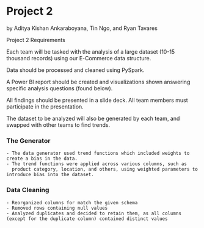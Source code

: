 # Project 2
by Aditya Kishan Ankaraboyana, Tin Ngo, and Ryan Tavares

Project 2 Requirements

Each team will be tasked with the analysis of a large dataset (10-15 thousand records) using our E-Commerce data structure.

Data should be processed and cleaned using PySpark.

A Power BI report should be created and visualizations shown answering specific analysis questions (found below).

All findings should be presented in a slide deck. All team members must participate in the presentation.

The dataset to be analyzed will also be generated by each team, and swapped with other teams to find trends.

### The Generator
```
- The data generator used trend functions which included weights to create a bias in the data.
- The trend functions were applied across various columns, such as 
  product category, location, and others, using weighted parameters to introduce bias into the dataset.
```
### Data Cleaning

```
- Reorganized columns for match the given schema
- Removed rows containing null values
- Analyzed duplicates and decided to retain them, as all columns (except for the duplicate column) contained distinct values
```
